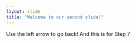 ```yaml
---
layout: slide
title: "Welcome to our second slide!"
---
```

Use the left arrow to go back!
And this is for Step 7